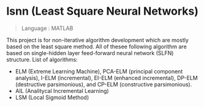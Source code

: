 # lsnn (Least Square Neural Networks)
> Language : MATLAB

This project is for non-iterative algorithm development which are mostly based on the least square method. 
All of thesee following algorithm are based on single-hidden layer feed-forward neural network (SLFN) structure.
List of algorithms:
* ELM (Extreme Learning Machine), PCA-ELM (principal component analysis), I-ELM (incremental), EI-ELM (enhanced incremental), DP-ELM (destructive parsimonious), and CP-ELM (constructive parsimonious).
* AIL (Analitycal Incremental Learning)
* LSM (Local Sigmoid Method)
